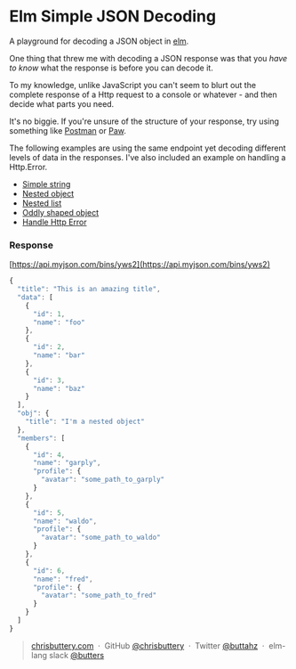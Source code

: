 # Elm Simple JSON Decoding

A playground for decoding a JSON object in [elm](http://elm-lang.org/).

One thing that threw me with decoding a JSON response was that you _have to know_ what the response is before you can decode it.

To my knowledge, unlike JavaScript you can't seem to blurt out the complete response of a Http request to a console or whatever - and then decide what parts you need.

It's no biggie. If you're unsure of the structure of your response, try using something like [Postman](https://www.getpostman.com/ "Postman") or [Paw](https://luckymarmot.com/paw "Paw").

The following examples are using the same endpoint yet decoding different levels of data in the responses. I've also included an example on handling a Http.Error.

* [Simple string](http://chrisbuttery.github.io/elm-simple-json-decoding/simple_string.html)
* [Nested object](http://chrisbuttery.github.io/elm-simple-json-decoding/nested_object.html)
* [Nested list](http://chrisbuttery.github.io/elm-simple-json-decoding/nested_list.html)
* [Oddly shaped object](http://chrisbuttery.github.io/elm-simple-json-decoding/oddly_shaped_object.html)
* [Handle Http Error](http://chrisbuttery.github.io/elm-simple-json-decoding/http_error.html)

### Response

[https://api.myjson.com/bins/yws2](https://api.myjson.com/bins/yws2)

```js
{
  "title": "This is an amazing title",
  "data": [
    {
      "id": 1,
      "name": "foo"
    },
    {
      "id": 2,
      "name": "bar"
    },
    {
      "id": 3,
      "name": "baz"
    }
  ],
  "obj": {
    "title": "I'm a nested object"
  },
  "members": [
    {
      "id": 4,
      "name": "garply",
      "profile": {
        "avatar": "some_path_to_garply"
      }
    },
    {
      "id": 5,
      "name": "waldo",
      "profile": {
        "avatar": "some_path_to_waldo"
      }
    },
    {
      "id": 6,
      "name": "fred",
      "profile": {
        "avatar": "some_path_to_fred"
      }
    }
  ]
}
```

> [chrisbuttery.com](http://chrisbuttery.com) &nbsp;&middot;&nbsp;
> GitHub [@chrisbuttery](https://github.com/chrisbuttery) &nbsp;&middot;&nbsp;
> Twitter [@buttahz](https://twitter.com/buttahz) &nbsp;&middot;&nbsp;
> elm-lang slack [@butters](http://elmlang.herokuapp.com/)
